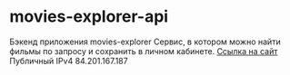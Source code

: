 # movies-explorer-api
Бэкенд приложения movies-explorer
Сервис, в котором можно найти фильмы по запросу и сохранить в личном кабинете.
[Ссылка на сайт](http://api.movies-explorer.students.nomoredomains.icu/)
Публичный IPv4 84.201.167.187
